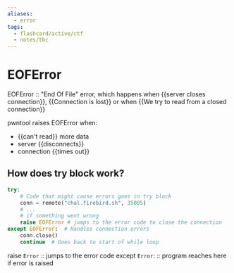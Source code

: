 ```yaml
---
aliases:
  - error
tags:
  - flashcard/active/ctf
  - notes/tbc
---
```


# EOFError  
EOFError :: "End Of File" error, which happens when {{server closes connection}}, {{Connection is lost}} or when {{We try to read from a closed connection}} <!--SR:!2024-12-15,1,230-->

pwntool raises EOFError when:
- {{can't read}} more data
- server {{disconnects}}
- connection {{times out}} <!--SR:!2024-12-18,4,270!2024-12-18,4,270!2024-12-18,4,270--> 

## How does try block work?

```py
try:
    # Code that might cause errors goes in try block
    conn = remote("chal.firebird.sh", 35005)
    # ...
    # if something went wrong
    raise EOFError # jumps to the error code to close the connection
except EOFError:  # Handles connection errors
    conn.close()
    continue  # Goes back to start of while loop
```

raise `Error` :: jumps to the error code <!--SR:!2024-12-17,3,250-->
except `Error`: <content> :: program reaches here if error is raised <!--SR:!2024-12-18,4,270-->




